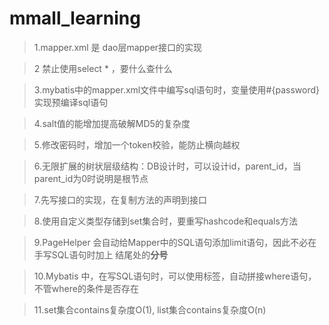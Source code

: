 mmall_learning
==============

>1.mapper.xml 是 dao层mapper接口的实现

>2 禁止使用select * ，要什么查什么

>3.mybatis中的mapper.xml文件中编写sql语句时，变量使用#{password} 实现预编译sql语句

>4.salt值的能增加提高破解MD5的复杂度

>5.修改密码时，增加一个token校验，能防止横向越权

>6.无限扩展的树状层级结构：DB设计时，可以设计id，parent_id，当parent_id为0时说明是根节点

>7.先写接口的实现，在复制方法的声明到接口

>8.使用自定义类型存储到set集合时，要重写hashcode和equals方法

>9.PageHelper 会自动给Mapper中的SQL语句添加limit语句，因此不必在手写SQL语句时加上 结尾处的**分号**

>10.Mybatis 中，在写SQL语句时，可以使用<where>标签，自动拼接where语句，不管where的条件是否存在

>11.set集合contains复杂度O(1), list集合contains复杂度O(n)